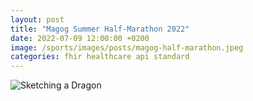 ```yaml
---
layout: post
title: "Magog Summer Half-Marathon 2022"
date: 2022-07-09 12:00:00 +0200
image: /sports/images/posts/magog-half-marathon.jpeg
categories: fhir healthcare api standard
---
```


![Sketching a Dragon](/sports/images/posts/magog-half-marathon.jpeg)
